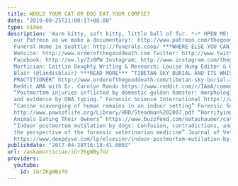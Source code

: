 ```yaml
---
title: WOULD YOUR CAT OR DOG EAT YOUR CORPSE?
date: "2019-09-25T21:00:17+08:00"
type: video
description: 'Warm kitty, soft kitty, little ball of fur. *~* OPEN ME! *~* Support
  our Patreon as we make a documentary!: http://www.patreon.com/thegooddeath Co-Op
  Funeral Home in Seattle: http://funerals.coop/ ***WHERE ELSE YOU CAN FIND ME***
  Website: http://www.orderofthegooddeath.com Twitter: http://www.twitter.com/thegooddeath
  Facebook: http://ow.ly/Zz8PW Instagram: http://www.instagram.com/thegooddeath ***CREDITS***
  Mortician: Caitlin Doughty Writing & Research: Louise Hung Editor & Graphics: Landis
  Blair (@landisblair) ***READ MORE*** “TIBETAN SKY BURIAL AND ITS WHISKEY DRINKIN’
  PRACTITIONER” http://www.orderofthegooddeath.com/tibetan-sky-burial-and-its-whiskey-drinkin-practitioner
  Reddit AMA with Dr. Carolyn Rando https://www.reddit.com/r/IAmA/comments/2plvh2/im_dr_carolyn_rando_forensic_anthropologist_and/
  “Postmortem injuries inflicted by domestic golden hamster: morphological aspects
  and evidence by DNA typing.” Forensic Science International https://www.ncbi.nlm.nih.gov/pubmed/7750871
  “Canine scavenging of human remains in an indoor setting” Forensic Science International
  http://www.pawsoflife.org/Library/HRD/Steadman%202007.pdf “Horrifying Stories Of
  Animals Eating Their Owners” https://www.buzzfeed.com/natashaumer/cats-eat-your-face-after-you-die?utm_term=.acJ8GAkY2#.sgNQLra7G
  “Indoor postmortem mutilation by dogs: Confusion, contradictions, and needs from
  the perspective of the forensic veterinarian medicine” Journal of Veterinary Behavior
  https://www.deepdyve.com/lp/elsevier/indoor-postmortem-mutilation-by-dogs-confusion-contradictions-and-w40fNNluYe?articleList=%2Fsearch%3Fquery%3Dpostmortem%2Binjuries%2Bby%2Bindoor%2Bpets'
publishdate: "2017-04-28T16:18:41.000Z"
url: /askamortician/iGr2KgWBy7U/
providers:
  youtube:
    id: iGr2KgWBy7U
---
```

